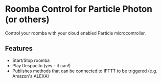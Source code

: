 # Roomba Control for Particle Photon (or others)
Control your roomba with your cloud enabled Particle microcontroller.

## Features
- Start/Stop roomba
- Play Despacito (yes - it can!)
- Publishes methods that can be connected to IFTTT to be triggered (e.g. Amazon's ALEXA)

